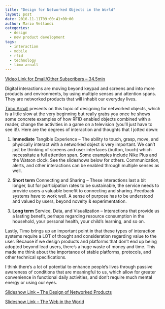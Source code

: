 ```yaml
---
title: "Design for Networked Objects in the World"
layout: post
date: 2010-11-11T09:00:41+00:00
author: Mario Vellandi
categories:
  - design
  - new product development
tags:
  - interaction
  - mobile
  - rfid
  - technology
  - timo arnall
---
```

[Video Link for Email/Other Subscribers &#8211; 34.5min](http://vimeo.com/9795141)

Digital interactions are moving beyond keypad and screens and into more products and environments, by using multiple senses and attention spans. They are networked products that will inhabit our everyday lives.

[Timo Arnall](http://www.elasticspace.com/) presents on this topic of designing for networked objects, which is a little slow at the very beginning but really grabs you once he shows some concrete examples of how RFID enabled objects combined with a reader, change the activities in a game on a television (you&#8217;ll just have to see it!). Here are the degrees of interaction and thoughts that I jotted down:

1) **Immediate** Tangible Experience &#8211; The ability to touch, grasp, move, and physically interact with a networked object is very important. We can&#8217;t just be thinking of screens and user interfaces (button, touch) which necessitate a full attention span. Some examples include Nike Plus and the Watson clock. See the slideshows below for others. Communication, alerts, and other interactions can be enabled through multiple senses as well.

2) **Short term** Connecting and Sharing &#8211; These interactions last a bit longer, but for participation rates to be sustainable, the service needs to provide users a valuable benefit to connecting and sharing. Feedback systems have to work well. A sense of purpose has to be understood and valued by users, beyond novelty & experimentation.

3) **Long term** Service, Data, and Visualization &#8211; Interactions that provide us a lasting benefit, perhaps regarding resource consumption in the household, your personal health, your child&#8217;s learning, and so on.

Lastly, Timo brings up an important point in that these types of interaction systems require a LOT of thought and consideration regarding value to the user. Because if we design products and platforms that don&#8217;t end up being adopted beyond lead users, there&#8217;s a huge waste of money and time. This made me think about the importance of stable platforms, protocols, and other technical specifications.

I think there&#8217;s a lot of potential to enhance people&#8217;s lives through passive awareness of conditions that are meaningful to us, which allow for greater convenience in functional daily activities, and don&#8217;t require much mental energy or using our eyes.



[Slideshow Link &#8211; The Design of Networked Products](http://www.slideshare.net/momoams/timo-arnall-the-design-of-networked-products "Timo Arnall - The design of networked products")



[Slideshow Link &#8211; The Web in the World](http://www.slideshare.net/tmo/the-web-in-the-world-presentation "The web in the world")
